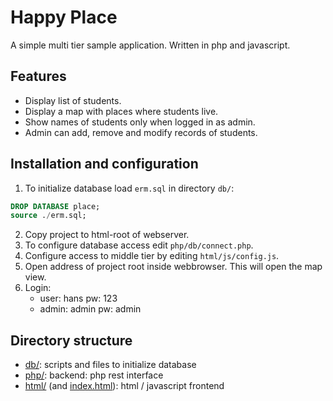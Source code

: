 # Happy Place
A simple multi tier sample application. Written in php and javascript.

## Features
- Display list of students.
- Display a map with places where students live.
- Show names of students only when logged in as admin.
- Admin can add, remove and modify records of students.

## Installation and configuration
1. To initialize database load `erm.sql` in directory `db/`:
``` sql
DROP DATABASE place;
source ./erm.sql;
```
2. Copy project to html-root of webserver.
2. To configure database access edit `php/db/connect.php`.
3. Configure access to middle tier by editing `html/js/config.js`.
4. Open address of project root inside webbrowser. This will open the map view.
5. Login:
    - user: hans pw: 123
    - admin: admin pw: admin

## Directory structure
- [db/](db/): scripts and files to initialize database
- [php/](php/): backend: php rest interface
- [html/](html/) (and [index.html](index.html)): html / javascript frontend
